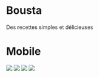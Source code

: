 # Bousta

Des recettes simples et délicieuses

# Mobile
<img src="1.jpg" with="300"/>
<img src="2.jpg" with="300"/>
<img src="3.jpg" with="300"/>
<img src="4.jpg" with="300"/>
